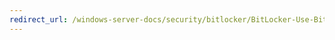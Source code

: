 ```yaml
---
redirect_url: /windows-server-docs/security/bitlocker/BitLocker-Use-BitLocker-Recovery-Password-Viewer.md
---
```

